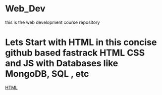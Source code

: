 # Web_Dev
this is the web development course repository

<h1>Lets Start with HTML in this concise github based fastrack HTML CSS and JS with Databases like MongoDB, SQL , etc</h1>

<a href="https://github.com/Aditya948351/Web_Dev/blob/main/HTML.md">HTML</a>
